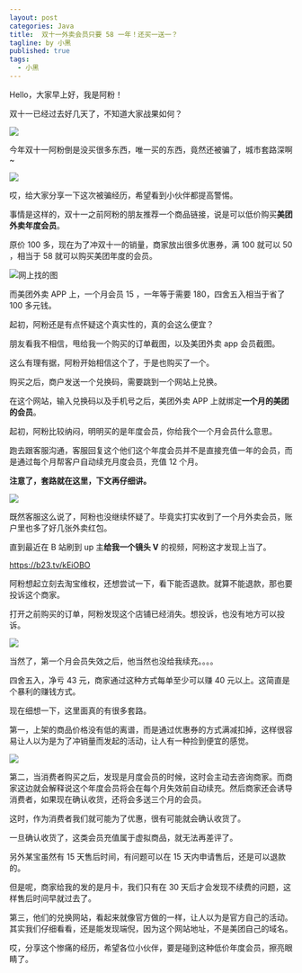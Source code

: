 ```yaml
---
layout: post
categories: Java
title:  双十一外卖会员只要 58 一年！还买一送一？
tagline: by 小黑
published: true
tags: 
  - 小黑
---
```


Hello，大家早上好，我是阿粉！

双十一已经过去好几天了，不知道大家战果如何？

![](https://tva1.sinaimg.cn/large/0081Kckwly1gkplxtpg7pj3073073q2y.jpg)

今年双十一阿粉倒是没买很多东西，唯一买的东西，竟然还被骗了，城市套路深啊~

![](https://tva1.sinaimg.cn/large/0081Kckwly1gkpm35v0rlj308c08c0sr.jpg)

哎，给大家分享一下这次被骗经历，希望看到小伙伴都提高警惕。

事情是这样的，双十一之前阿粉的朋友推荐一个商品链接，说是可以低价购买**美团外卖年度会员**。

原价 100 多，现在为了冲双十一的销量，商家放出很多优惠券，满 100 就可以 50 ，相当于 58 就可以购买美团年度的会员。

![网上找的图](https://tva1.sinaimg.cn/large/0081Kckwly1gkpmf0d8btj307c0e8wex.jpg)

而美团外卖 APP 上，一个月会员 15 ，一年等于需要 180，四舍五入相当于省了 100 多元钱。

起初，阿粉还是有点怀疑这个真实性的，真的会这么便宜？

朋友看我不相信，甩给我一个购买的订单截图，以及美团外卖 app 会员截图。

这么有理有据，阿粉开始相信这个了，于是也购买了一个。

购买之后，商户发送一个兑换码，需要跳到一个网站上兑换。

在这个网站，输入兑换码以及手机号之后，美团外卖 APP 上就绑定**一个月的美团的会员**。

起初，阿粉比较纳闷，明明买的是年度会员，你给我个一个月会员什么意思。

跑去跟客服沟通，客服回复这个他们这个年度会员并不是直接充值一年的会员，而是通过每个月帮客户自动续充月度会员，充值 12 个月。

**注意了，套路就在这里，下文再仔细讲。**

![](https://tva1.sinaimg.cn/large/0081Kckwly1gkpmrvjmdpj30fh0u0409.jpg)

既然客服这么说了，阿粉也没继续怀疑了。毕竟实打实收到了一个月外卖会员，账户里也多了好几张外卖红包。

直到最近在 B 站刷到 up 主**给我一个镜头 V** 的视频，阿粉这才发现上当了。

https://b23.tv/kEiOBO

阿粉想起立刻去淘宝维权，还想尝试一下，看下能否退款。就算不能退款，那也要投诉这个商家。

打开之前购买的订单，阿粉发现这个店铺已经消失。想投诉，也没有地方可以投诉。

![](https://tva1.sinaimg.cn/large/0081Kckwly1gkpn0ny6iij30fh0u0mxy.jpg)

当然了，第一个月会员失效之后，他当然也没给我续充。。。。

四舍五入，净亏 43 元，商家通过这种方式每单至少可以赚 40 元以上。这简直是个暴利的赚钱方式。

现在细想一下，这里面真的有很多套路。

第一，上架的商品价格没有低的离谱，而是通过优惠券的方式满减扣掉，这样很容易让人以为是为了冲销量而发起的活动，让人有一种捡到便宜的感觉。

![](https://tva1.sinaimg.cn/large/0081Kckwly1gkq5c6leroj3073073wei.jpg)

第二，当消费者购买之后，发现是月度会员的时候，这时会主动去咨询商家。而商家这边就会解释说这个年度会员将会在每个月失效前自动续充。然后商家还会诱导消费者，如果现在确认收货，还将会多送三个月的会员。

这时，作为消费者我们就可能为了优惠，很有可能就会确认收货了。

一旦确认收货了，这类会员充值属于虚拟商品，就无法再差评了。

另外某宝虽然有 15 天售后时间，有问题可以在 15 天内申请售后，还是可以退款的。

但是呢，商家给我的发的是月卡，我们只有在 30 天后才会发现不续费的问题，这样售后时间早就过去了。

第三，他们的兑换网站，看起来就像官方做的一样，让人以为是官方自己的活动。其实我们仔细看看，还是能发现端倪，因为这个网站地址，不是美团自己的域名。

哎，分享这个惨痛的经历，希望各位小伙伴，要是碰到这种低价年度会员，擦亮眼睛了。

